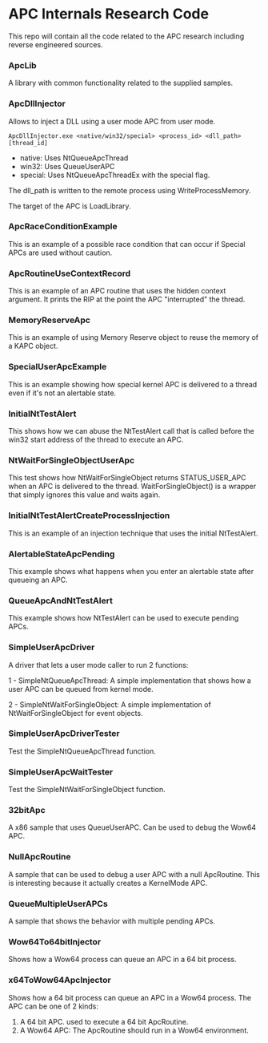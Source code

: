 # APC Internals Research Code

This repo will contain all the code related to the APC research including reverse engineered sources.

### ApcLib

A library with common functionality related to the supplied samples.

### ApcDllInjector

Allows to inject a DLL using a user mode APC from user mode.

```
ApcDllInjector.exe <native/win32/special> <process_id> <dll_path> [thread_id]
```

- native: Uses NtQueueApcThread
- win32: Uses QueueUserAPC
- special: Uses NtQueueApcThreadEx with the special flag.

The dll_path is written to the remote process using WriteProcessMemory.

The target of the APC is LoadLibrary.

### ApcRaceConditionExample

This is an example of a possible race condition that can occur if Special APCs are used without caution. 

### ApcRoutineUseContextRecord

This is an example of an APC routine that uses the hidden context argument. It prints the RIP at the point the APC "interrupted" the
thread.

### MemoryReserveApc

This is an example of using Memory Reserve object to reuse the memory of a KAPC object.

### SpecialUserApcExample

This is an example showing how special kernel APC is delivered to a thread even if it's not an alertable state.

### InitialNtTestAlert

This shows how we can abuse the NtTestAlert call that is called before the win32 start address of the
thread to execute an APC.

### NtWaitForSingleObjectUserApc

This test shows how NtWaitForSingleObject returns STATUS_USER_APC when an APC is delivered to the thread. 
WaitForSingleObject() is a wrapper that simply ignores this value and waits again.

### InitialNtTestAlertCreateProcessInjection

This is an example of an injection technique that uses the initial NtTestAlert.

### AlertableStateApcPending

This example shows what happens when you enter an alertable state after queueing an APC.

### QueueApcAndNtTestAlert

This example shows how NtTestAlert can be used to execute pending APCs.

### SimpleUserApcDriver

A driver that lets a user mode caller to run 2 functions:

1 - SimpleNtQueueApcThread: A simple implementation that shows how a user APC can be queued from 
kernel mode.

2 - SimpleNtWaitForSingleObject: A simple implementation of NtWaitForSingleObject for event objects.

### SimpleUserApcDriverTester

Test the SimpleNtQueueApcThread function.

### SimpleUserApcWaitTester

Test the SimpleNtWaitForSingleObject function.

### 32bitApc

A x86 sample that uses QueueUserAPC. Can be used to debug the Wow64 APC.

### NullApcRoutine

A sample that can be used to debug a user APC with a null ApcRoutine. This is 
interesting because it actually creates a KernelMode APC.

### QueueMultipleUserAPCs

A sample that shows the behavior with multiple pending APCs.


### Wow64To64bitInjector

Shows how a Wow64 process can queue an APC in a 64 bit process.

### x64ToWow64ApcInjector

Shows how a 64 bit process can queue an APC in a Wow64 process. The APC can be one of 2 kinds:

1. A 64 bit APC. used to execute a 64 bit ApcRoutine.
2. A Wow64 APC: The ApcRoutine should run in a Wow64 environment.